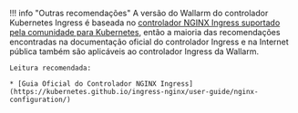 !!! info "Outras recomendações"
    A versão do Wallarm do controlador Kubernetes Ingress é baseada no [controlador NGINX Ingress suportado pela comunidade para Kubernetes](https://github.com/kubernetes/ingress-nginx), então a maioria das recomendações encontradas na documentação oficial do controlador Ingress e na Internet pública também são aplicáveis ao controlador Ingress da Wallarm.

    Leitura recomendada:

    * [Guia Oficial do Controlador NGINX Ingress](https://kubernetes.github.io/ingress-nginx/user-guide/nginx-configuration/)